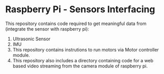 # Raspberry Pi - Sensors Interfacing

This repository contains code required to get meaningful data from (integrate the sensor with raspberry pi):
1. Ultrasonic Sensor
2. IMU
3. This repository contains instrutions to run motors via Motor controller module.
4. This repository also includes a directory containing code for a web based video streaming from the camera module of raspberry pi.
